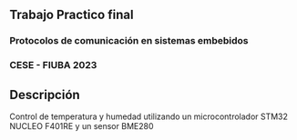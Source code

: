 ## Trabajo Practico final
### Protocolos de comunicación en sistemas embebidos
### CESE - FIUBA 2023

## Descripción
Control de temperatura y humedad utilizando un microcontrolador STM32 NUCLEO F401RE y un sensor BME280
